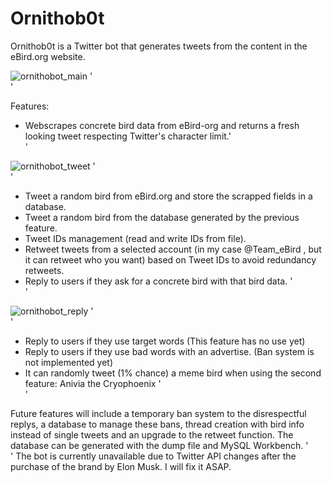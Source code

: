 # Ornithob0t
Ornithob0t is a Twitter bot that generates tweets from the content in the eBird.org website. <br>

![ornithobot_main](https://github.com/JVinuelas19/TwitterBot/assets/111135343/057d9126-a39f-4f82-9aa1-0e86ade6a210) '<br>'

Features:
- Webscrapes concrete bird data from eBird-org and returns a fresh looking tweet respecting Twitter's character limit.'<br>'

  
![ornithobot_tweet](https://github.com/JVinuelas19/TwitterBot/assets/111135343/24fc8e83-c445-4cba-a789-fd196d2e8900) '<br>'


- Tweet a random bird from eBird.org and store the scrapped fields in a database.
- Tweet a random bird from the database generated by the previous feature.
- Tweet IDs management (read and write IDs from file).
- Retweet tweets from a selected account (in my case @Team_eBird , but it can retweet who you want) based on Tweet IDs to avoid redundancy retweets.
- Reply to users if they ask for a concrete bird with that bird data. '<br>'


![ornithobot_reply](https://github.com/JVinuelas19/TwitterBot/assets/111135343/4d3b8066-3962-4a28-bb61-2d9f9d2819ce) '<br>'


- Reply to users if they use target words (This feature has no use yet)
- Reply to users if they use bad words with an advertise. (Ban system is not implemented yet)
- It can randomly tweet (1% chance) a meme bird when using the second feature: Anivia the Cryophoenix '<br>'

Future features will include a temporary ban system to the disrespectful replys, a database to manage these bans, thread creation with bird info instead of single tweets and an upgrade to the retweet function. 
The database can be generated with the dump file and MySQL Workbench.
'<br>'
The bot is currently unavailable due to Twitter API changes after the purchase of the brand by Elon Musk. I will fix it ASAP.
